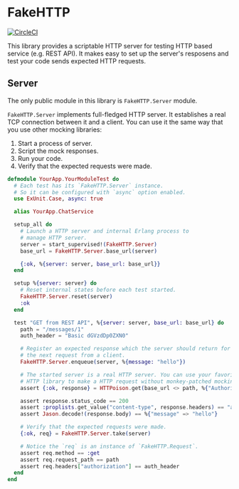 # FakeHTTP

[![CircleCI](https://circleci.com/gh/ishikawa/ex_fake_http.svg?style=shield)](https://circleci.com/gh/ishikawa/ex_fake_http)

This library provides a scriptable HTTP server for testing HTTP based service (e.g. REST API). It makes easy to set up the server's resposens and test your code sends expected HTTP requests.

## Server

The only public module in this library is `FakeHTTP.Server` module.

`FakeHTTP.Server` implements full-fledged HTTP server. It establishes a real TCP
connection between it and a client. You can use it the same way that you use
other mocking libraries:

1. Start a process of server.
2. Script the mock responses.
3. Run your code.
4. Verify that the expected requests were made.

```elixir
defmodule YourApp.YourModuleTest do
  # Each test has its `FakeHTTP.Server` instance.
  # So it can be configured with `async` option enabled.
  use ExUnit.Case, async: true

  alias YourApp.ChatService

  setup_all do
    # Launch a HTTP server and internal Erlang process to
    # manage HTTP server.
    server = start_supervised!(FakeHTTP.Server)
    base_url = FakeHTTP.Server.base_url(server)

    {:ok, %{server: server, base_url: base_url}}
  end

  setup %{server: server} do
    # Reset internal states before each test started.
    FakeHTTP.Server.reset(server)
    :ok
  end

  test "GET from REST API", %{server: server, base_url: base_url} do
    path = "/messages/1"
    auth_header = "Basic dGVzdDp0ZXN0"

    # Register an expected response which the server should return for
    # the next request from a client.
    FakeHTTP.Server.enqueue(server, %{message: "hello"})

    # The started server is a real HTTP server. You can use your favorite
    # HTTP library to make a HTTP request without monkey-patched mocking.
    assert {:ok, response} = HTTPoison.get(base_url <> path, %{"Authorization" => auth_header})

    assert response.status_code == 200
    assert :proplists.get_value("content-type", response.headers) == "application/json"
    assert Jason.decode!(response.body) == %{"message" => "hello"}

    # Verify that the expected requests were made.
    {:ok, req} = FakeHTTP.Server.take(server)

    # Notice the `req` is an instance of `FakeHTTP.Request`.
    assert req.method == :get
    assert req.request_path == path
    assert req.headers["authorization"] == auth_header
  end
end
```
